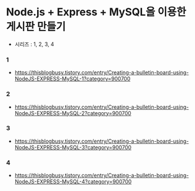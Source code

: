 # Node.js + Express + MySQL을 이용한 게시판 만들기

- 시리즈 : 1, 2, 3, 4

### 1 
- https://thisblogbusy.tistory.com/entry/Creating-a-bulletin-board-using-NodeJS-EXPRESS-MySQL-1?category=900700 

### 2
- https://thisblogbusy.tistory.com/entry/Creating-a-bulletin-board-using-NodeJS-EXPRESS-MySQL-2?category=900700

### 3
- https://thisblogbusy.tistory.com/entry/Creating-a-bulletin-board-using-NodeJS-EXPRESS-MySQL-3?category=900700

### 4
- https://thisblogbusy.tistory.com/entry/Creating-a-bulletin-board-using-NodeJS-EXPRESS-MySQL-4?category=900700